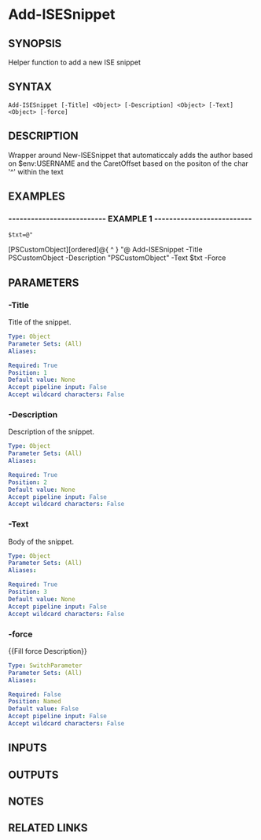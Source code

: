 # Add-ISESnippet

## SYNOPSIS
Helper function to add a new ISE snippet

## SYNTAX

```
Add-ISESnippet [-Title] <Object> [-Description] <Object> [-Text] <Object> [-force]
```

## DESCRIPTION
Wrapper around New-ISESnippet that automaticcaly adds the author based on $env:USERNAME and the CaretOffset based on the positon of the char '^' within the text

## EXAMPLES

### -------------------------- EXAMPLE 1 --------------------------
```
$txt=@"
```

\[PSCustomObject\]\[ordered\]@{
^
}
"@
Add-ISESnippet -Title PSCustomObject -Description "PSCustomObject" -Text $txt -Force

## PARAMETERS

### -Title
Title of the snippet.

```yaml
Type: Object
Parameter Sets: (All)
Aliases: 

Required: True
Position: 1
Default value: None
Accept pipeline input: False
Accept wildcard characters: False
```

### -Description
Description of the snippet.

```yaml
Type: Object
Parameter Sets: (All)
Aliases: 

Required: True
Position: 2
Default value: None
Accept pipeline input: False
Accept wildcard characters: False
```

### -Text
Body of the snippet.

```yaml
Type: Object
Parameter Sets: (All)
Aliases: 

Required: True
Position: 3
Default value: None
Accept pipeline input: False
Accept wildcard characters: False
```

### -force
{{Fill force Description}}

```yaml
Type: SwitchParameter
Parameter Sets: (All)
Aliases: 

Required: False
Position: Named
Default value: False
Accept pipeline input: False
Accept wildcard characters: False
```

## INPUTS

## OUTPUTS

## NOTES

## RELATED LINKS

